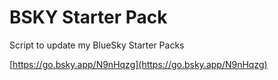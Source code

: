 # BSKY Starter Pack

Script to update my BlueSky Starter Packs

[https://go.bsky.app/N9nHqzg](https://go.bsky.app/N9nHqzg)
